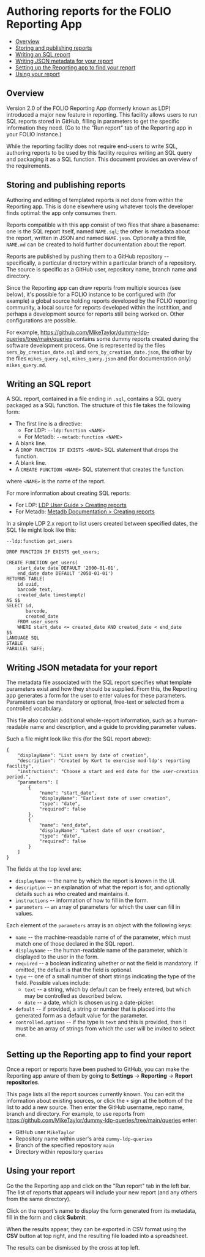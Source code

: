 # Authoring reports for the FOLIO Reporting App

<!-- md2toc -l 2 reports.md -->
* [Overview](#overview)
* [Storing and publishing reports](#storing-and-publishing-reports)
* [Writing an SQL report](#writing-an-sql-report)
* [Writing JSON metadata for your report](#writing-json-metadata-for-your-report)
* [Setting up the Reporting app to find your report](#setting-up-the-reporting-app-to-find-your-report)
* [Using your report](#using-your-report)



## Overview

Version 2.0 of the FOLIO Reporting App (formerly known as LDP) introduced a major new feature in reporting. This facility allows users to run SQL reports stored in GitHub, filling in parameters to get the specific information they need. (Go to the "Run report" tab of the Reporting app in your FOLIO instance.)

While the reporting facility does not require end-users to write SQL, authoring reports to be used by this facility requires writing an SQL query and packaging it as a SQL function. This document provides an overview of the requirements.


##  Storing and publishing reports

Authoring and editing of templated reports is not done from within the Reporting app. This is done elsewhere using whatever tools the developer finds optimal: the app only consumes them.

Reports compatible with this app consist of two files that share a basename: one is the SQL report itself, named `NAME.sql`; the other is metadata about the report, written in JSON and named `NAME.json`. Optionally a third file, `NAME.md` can be created to hold further documentation about the report.

Reports are published by pushing them to a GitHub repository -- specifically, a particular directory within a particular branch of a repository. The source is specific as a GitHub user, repository name, branch name and directory.

Since the Reporting app can draw reports from multiple sources (see below), it's possible for a FOLIO instance to be configured with (for example) a global source holding reports developed by the FOLIO reporting community, a local source for reports developed within the institition, and perhaps a development source for reports still being worked on. Other configurations are possible.

For example, https://github.com/MikeTaylor/dummy-ldp-queries/tree/main/queries contains some dummy reports created during the software development process. One is represented by the files `sers_by_creation_date.sql` and `sers_by_creation_date.json`, the other by the files `mikes_query.sql`, `mikes_query.json` and (for documentation only) `mikes_query.md`.


## Writing an SQL report

A SQL report, contained in a file ending in `.sql`, contains a SQL query packaged as a SQL function.  The structure of this file takes the following form:

* The first line is a directive:
  * For LDP: `--ldp:function <NAME>`
  * For Metadb: `--metadb:function <NAME>`
* A blank line.
* A `DROP FUNCTION IF EXISTS <NAME>` SQL statement that drops the function.
* A blank line.
* A `CREATE FUNCTION <NAME>` SQL statement that creates the function.

where `<NAME>` is the name of the report.

For more information about creating SQL reports:
* For LDP: [LDP User Guide > Creating reports](https://github.com/library-data-platform/ldp/blob/main/doc/User_Guide.md#5-creating-reports)
* For Metadb: [Metadb Documentation > Creating reports](https://metadb.dev/doc/#_creating_reports)

In a simple LDP 2.x report to list users created between specified dates, the SQL file might look like this:
```
--ldp:function get_users

DROP FUNCTION IF EXISTS get_users;

CREATE FUNCTION get_users(
    start_date date DEFAULT '2000-01-01',
    end_date date DEFAULT '2050-01-01')
RETURNS TABLE(
    id uuid,
    barcode text,
    created_date timestamptz)
AS $$
SELECT id,
       barcode,
       created_date
    FROM user_users
    WHERE start_date <= created_date AND created_date < end_date
$$
LANGUAGE SQL
STABLE
PARALLEL SAFE;
```

## Writing JSON metadata for your report

The metadata file associated with the SQL report specifies what template parameters exist and how they should be supplied. From this, the Reporting app generates a form for the user to enter values for these parameters. Parameters can be mandatory or optional, free-text or selected from a controlled vocabulary.

This file also contain additional whole-report information, such as a human-readable name and description, and a guide to providing parameter values.

Such a file might look like this (for the SQL report above):
```
{
    "displayName": "List users by date of creation",
    "description": "Created by Kurt to exercise mod-ldp's reporting facility",
    "instructions": "Choose a start and end date for the user-creation period.",
    "parameters": [
        {
            "name": "start_date",
            "displayName": "Earliest date of user creation",
            "type": "date",
            "required": false
        },
        {
            "name": "end_date",
            "displayName": "Latest date of user creation",
            "type": "date",
            "required": false
        }
    ]
}
```

The fields at the top level are:

* `displayName` -- the name by which the report is known in the UI.
* `description` -- an explanation of what the report is for, and optionally details such as who created and maintains it.
* `instructions` -- information of how to fill in the form.
* `parameters` -- an array of parameters for which the user can fill in values.

Each element of the `parameters` array is an object with the following keys:
* `name` -- the machine-reaadable name of of the parameter, which must match one of those declared in the SQL report.
* `displayName` -- the human-readable name of the parameter, which is displayed to the user in the form.
* `required` -- a boolean indicating whether or not the field is mandatory. If omitted, the default is that the field is optional.
* `type` -- one of a small number of short strings indicating the type of the field. Possible values include:
  * `text` -- a string, which by default can be freely entered, but which may be controlled as described below.
  * `date` -- a date, which is chosen using a date-picker.
* `default` -- if provided, a string or number that is placed into the generated form as a default value for the parameter.
* `controlled.options` -- if the type is `text` and this is provided, then it must be an array of strings from which the user will be invited to select one.


## Setting up the Reporting app to find your report

Once a report or reports have been pushed to GitHub, you can make the Reporting app aware of them by going to **Settings** &rarr; **Reporting** &rarr; **Report repositories**.

This page lists all the report sources currently known. You can edit the information about existing sources, or click the `+` sign at the bottom of the list to add a new source. Then enter the GitHub username, repo name, branch and directory. For example, to use reports from https://github.com/MikeTaylor/dummy-ldp-queries/tree/main/queries enter:
* GitHub user `MikeTaylor`
* Repository name within user's area `dummy-ldp-queries`
* Branch of the specified repository `main`
* Directory within repository `queries`


## Using your report

Go the the Reporting app and click on the "Run report" tab in the left bar. The list of reports that appears will include your new report (and any others from the same directory).

Click on the report's name to display the form generated from its metadata, fill in the form and click **Submit**.

When the results appear, they can be exported in CSV format using the **CSV** button at top right, and the resulting file loaded into a spreadsheet.

The results can be dismissed by the cross at top left.


